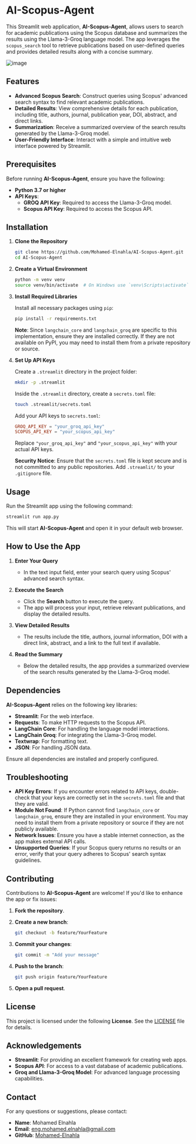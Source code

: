 # AI-Scopus-Agent

This Streamlit web application, **AI-Scopus-Agent**, allows users to search for academic publications using the Scopus database and summarizes the results using the Llama-3-Groq language model. The app leverages the `scopus_search` tool to retrieve publications based on user-defined queries and provides detailed results along with a concise summary.

![image](https://github.com/user-attachments/assets/f3e65c48-d8f0-46d7-8b2e-2aeff086f457)



## Features

- **Advanced Scopus Search**: Construct queries using Scopus' advanced search syntax to find relevant academic publications.
- **Detailed Results**: View comprehensive details for each publication, including title, authors, journal, publication year, DOI, abstract, and direct links.
- **Summarization**: Receive a summarized overview of the search results generated by the Llama-3-Groq model.
- **User-Friendly Interface**: Interact with a simple and intuitive web interface powered by Streamlit.

## Prerequisites

Before running **AI-Scopus-Agent**, ensure you have the following:

- **Python 3.7 or higher**
- **API Keys**:
  - **GROQ API Key**: Required to access the Llama-3-Groq model.
  - **Scopus API Key**: Required to access the Scopus API.

## Installation

1. **Clone the Repository**

   ```bash
   git clone https://github.com/Mohamed-Elnahla/AI-Scopus-Agent.git
   cd AI-Scopus-Agent
   ```

2. **Create a Virtual Environment**

   ```bash
   python -m venv venv
   source venv/bin/activate  # On Windows use `venv\Scripts\activate`
   ```

3. **Install Required Libraries**

   Install all necessary packages using `pip`:

   ```bash
   pip install -r requirements.txt
   ```

   **Note**: Since `langchain_core` and `langchain_groq` are specific to this implementation, ensure they are installed correctly. If they are not available on PyPI, you may need to install them from a private repository or source.

4. **Set Up API Keys**

   Create a `.streamlit` directory in the project folder:

   ```bash
   mkdir -p .streamlit
   ```

   Inside the `.streamlit` directory, create a `secrets.toml` file:

   ```bash
   touch .streamlit/secrets.toml
   ```

   Add your API keys to `secrets.toml`:

   ```toml
   GROQ_API_KEY = "your_groq_api_key"
   SCOPUS_API_KEY = "your_scopus_api_key"
   ```

   Replace `"your_groq_api_key"` and `"your_scopus_api_key"` with your actual API keys.

   **Security Notice**: Ensure that the `secrets.toml` file is kept secure and is not committed to any public repositories. Add `.streamlit/` to your `.gitignore` file.

## Usage

Run the Streamlit app using the following command:

```bash
streamlit run app.py
```

This will start **AI-Scopus-Agent** and open it in your default web browser.

## How to Use the App

1. **Enter Your Query**

   - In the text input field, enter your search query using Scopus' advanced search syntax.

2. **Execute the Search**

   - Click the **Search** button to execute the query.
   - The app will process your input, retrieve relevant publications, and display the detailed results.

3. **View Detailed Results**

   - The results include the title, authors, journal information, DOI with a direct link, abstract, and a link to the full text if available.

4. **Read the Summary**

   - Below the detailed results, the app provides a summarized overview of the search results generated by the Llama-3-Groq model.


## Dependencies

**AI-Scopus-Agent** relies on the following key libraries:

- **Streamlit**: For the web interface.
- **Requests**: To make HTTP requests to the Scopus API.
- **LangChain Core**: For handling the language model interactions.
- **LangChain Groq**: For integrating the Llama-3-Groq model.
- **Textwrap**: For formatting text.
- **JSON**: For handling JSON data.

Ensure all dependencies are installed and properly configured.

## Troubleshooting

- **API Key Errors**: If you encounter errors related to API keys, double-check that your keys are correctly set in the `secrets.toml` file and that they are valid.
- **Module Not Found**: If Python cannot find `langchain_core` or `langchain_groq`, ensure they are installed in your environment. You may need to install them from a private repository or source if they are not publicly available.
- **Network Issues**: Ensure you have a stable internet connection, as the app makes external API calls.
- **Unsupported Queries**: If your Scopus query returns no results or an error, verify that your query adheres to Scopus' search syntax guidelines.

## Contributing

Contributions to **AI-Scopus-Agent** are welcome! If you'd like to enhance the app or fix issues:

1. **Fork the repository**.

2. **Create a new branch**:

   ```bash
   git checkout -b feature/YourFeature
   ```

3. **Commit your changes**:

   ```bash
   git commit -m "Add your message"
   ```

4. **Push to the branch**:

   ```bash
   git push origin feature/YourFeature
   ```

5. **Open a pull request**.

## License

This project is licensed under the following **License**. See the [LICENSE](LICENSE) file for details.

## Acknowledgements

- **Streamlit**: For providing an excellent framework for creating web apps.
- **Scopus API**: For access to a vast database of academic publications.
- **Groq and Llama-3-Groq Model**: For advanced language processing capabilities.

## Contact

For any questions or suggestions, please contact:

- **Name**: Mohamed Elnahla
- **Email**: eng.mohamed.elnahla@gmail.com
- **GitHub**: [Mohamed-Elnahla](https://github.com/Mohamed-Elnahla)

